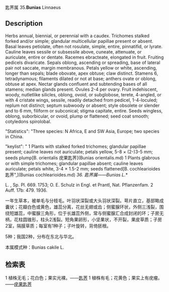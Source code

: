 匙荠属
35.**Bunias** Linnaeus

## Description
Herbs annual, biennial, or perennial with a caudex. Trichomes stalked forked and/or simple; glandular multicellular papillae present or absent. Basal leaves petiolate, often not rosulate, simple, entire, pinnatifid, or lyrate. Cauline leaves sessile or subsessile above, cuneate, attenuate, or auriculate, entire or dentate. Racemes ebracteate, elongated in fruit. Fruiting pedicels divaricate. Sepals oblong, ascending or spreading, base of lateral pair not saccate, margin membranous. Petals yellow or white, ascending, longer than sepals; blade obovate, apex obtuse; claw distinct. Stamens 6, tetradynamous; filaments dilated or not at base; anthers ovate or oblong, obtuse at apex. Nectar glands confluent and subtending bases of all stamens; median glands present. Ovules 2-4 per ovary. Fruit indehiscent, woody, nutletlike silicles, oblong, ovoid, or subglobose, terete, 4-angled, or with 4 cristate wings, sessile, readily detached from pedicel, 1-4-loculed; replum not distinct; septum subwoody or absent; style obsolete or slender and to 6 mm, filiform or subconical; stigma capitate, entire. Seeds wingless, oblong, suborbicular, or ovoid, plump or flattened; seed coat smooth; cotyledons spirolobal.

  "Statistics": "Three species: N Africa, E and SW Asia, Europe; two species in China.

  "keylist": "
1 Plants with stalked forked trichomes; glandular papillae present; cauline leaves not auriculate; petals yellow, 5-8 × (2-)3-5 mm; seeds plump[B. orientalis 疣果匙荠](Bunias orientalis.md)
1 Plants glabrous or with simple trichomes; glandular papillae absent; cauline leaves auriculate; petals white, 3-4 × 1.5-2 mm; seeds flattened[B. cochlearioides 匙荠",](Bunias cochlearioides.md)
**36. 匙荠属*——Bunias L.**

L. , Sp. Pl. 669. 1753; O. E. Schulz in Engl. et Prantl, Nat. Pflanzenfam. 2 Auff. 17b: 479. 1936.

一年生草本，被单毛与分枝毛。叶羽状深裂或大头羽状深裂。萼片直立，基部略成囊状；花瓣白色或黄色，雄蕊分离，花丝无翅或齿；侧蜜腺环状，外侧三浅裂，围绕短雄蕊，中蜜腺三角形，位于长雄蕊外侧，常与侧蜜腺汇合成封闭的环；子房无柄，花柱圆锥形，柱头2浅裂。短角果卵形，小坚果状，不开裂，果皮草质；子房2室，隔膜草质；每室有1种子；子叶旋转，背倚胚根。

5种；我国2种，分布在东北与华北。

本属模式种：Bunias cakile L.

## 检索表

1 植株无毛；花白色；果实光裸。——[匙荠](Bunias%20cochlearioides.md)
1 植株有毛；花黄色；果实上有疣瘤。——[疣果匙荠](Bunias%20orientalis.md)
